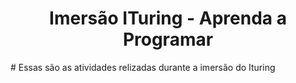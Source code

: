 <h1 align="center"> Imersão ITuring - Aprenda a Programar </h1>
# Essas são as atividades relizadas durante a imersão do Ituring

